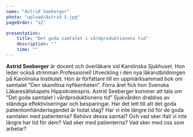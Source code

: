 ```yaml
---
name: "Astrid Seeberger"
photo: "upload/Astrid S.jpg" 
pageOrder: "12"

presentation:
	title: "Det goda samtalet i vårdproduktionens tid"
	description: ""
	time: ""
---
```

**Astrid Seeberger** är docent och överläkare vid Karolinska Sjukhuset.
Hon leder också strimman Professionell Utveckling i den nya läkarutbildningen
på Karolinska Institutet. Hon är författare till en uppmärksammad
bok om samtalet ”Den skamlösa nyfikenheten”. Förra året fick hon Svenska
Läkaresällskapets Hippokratespris. Astrid Seeberger kommer att tala om ”Det goda samtalet i vårdproduktionens tid”
Sjukvården drabbas av ständiga effektiviseringar och besparingar.  Har det lett
till att det goda patientomhändertagandet är hotat idag? Har vi inte längre tid för
de goda samtalen med patienterna? Behövs dessa samtal? Och vad sker ifall vi
inte längre har tid för dem? Vad sker med patienterna? Vad sker med oss som
arbetar?